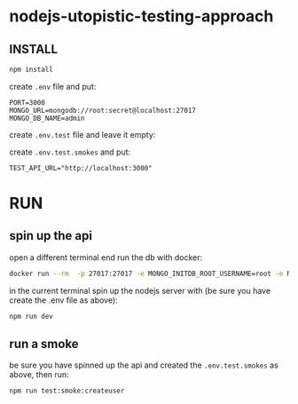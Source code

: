 # nodejs-utopistic-testing-approach


## INSTALL

```bash
npm install
```

create `.env` file and put:
```
PORT=3000
MONGO_URL=mongodb://root:secret@localhost:27017
MONGO_DB_NAME=admin
```


create `.env.test` file and leave it empty:


create `.env.test.smokes` and put:
```
TEST_API_URL="http://localhost:3000"
```


# RUN

## spin up the api

open a different terminal end run the db with docker: 

```bash
docker run --rm  -p 27017:27017 -e MONGO_INITDB_ROOT_USERNAME=root -e MONGO_INITDB_ROOT_PASSWORD=secret  mongo
```
in the current terminal spin up the nodejs server with (be sure you have create the .env file as above): 

```bash
npm run dev
```

## run a smoke

be sure you have spinned up the api and created the `.env.test.smokes` as above, then run: 

```bash
npm run test:smoke:createuser
``` 



